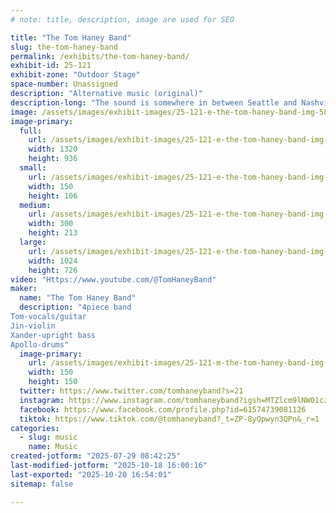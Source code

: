 ```yaml
---
# note: title, description, image are used for SEO

title: "The Tom Haney Band"
slug: the-tom-haney-band
permalink: /exhibits/the-tom-haney-band/
exhibit-id: 25-121
exhibit-zone: "Outdoor Stage"
space-number: Unassigned
description: "Alternative music (original)"
description-long: "The sound is somewhere in between Seattle and Nashville!"
image: /assets/images/exhibit-images/25-121-e-the-tom-haney-band-img-5871-2895-300x213.jpeg
image-primary: 
  full:
    url: /assets/images/exhibit-images/25-121-e-the-tom-haney-band-img-5871-2895-full.jpeg
    width: 1320
    height: 936
  small:
    url: /assets/images/exhibit-images/25-121-e-the-tom-haney-band-img-5871-2895-150x106.jpeg
    width: 150
    height: 106
  medium:
    url: /assets/images/exhibit-images/25-121-e-the-tom-haney-band-img-5871-2895-300x213.jpeg
    width: 300
    height: 213
  large:
    url: /assets/images/exhibit-images/25-121-e-the-tom-haney-band-img-5871-2895-1024x726.jpeg
    width: 1024
    height: 726
video: "Https://www.youtube.com/@TomHaneyBand"
maker: 
  name: "The Tom Haney Band"
  description: "4piece band
Tom-vocals/guitar
Jin-violin 
Xander-upright bass 
Apollo-drums"
  image-primary:
    url: /assets/images/exhibit-images/25-121-m-the-tom-haney-band-img-5691-300x300.jpeg
    width: 150
    height: 150
  twitter: https://www.twitter.com/tomhaneyband?s=21
  instagram: https://www.instagram.com/tomhaneyband?igsh=MTZlcm9lNW01czBu&utm_source=qr
  facebook: https://www.facebook.com/profile.php?id=61574739081126
  tiktok: https://www.tiktok.com/@tomhaneyband?_t=ZP-8yQpwyn3QPn&_r=1
categories: 
  - slug: music
    name: Music
created-jotform: "2025-07-29 08:42:25"
last-modified-jotform: "2025-10-18 16:00:16"
last-exported: "2025-10-20 16:54:01"
sitemap: false

---
```

